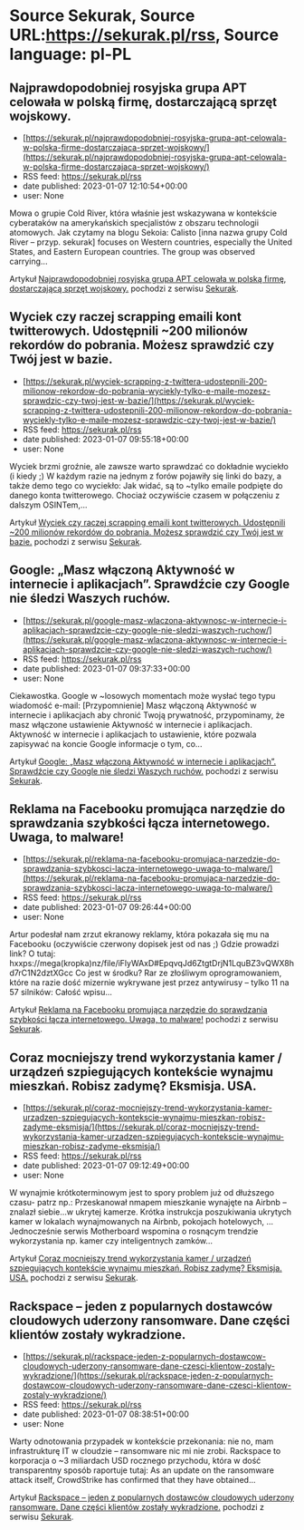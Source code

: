 # Source Sekurak, Source URL:https://sekurak.pl/rss, Source language: pl-PL

## Najprawdopodobniej rosyjska grupa APT celowała w polską firmę, dostarczającą sprzęt wojskowy.
 - [https://sekurak.pl/najprawdopodobniej-rosyjska-grupa-apt-celowala-w-polska-firme-dostarczajaca-sprzet-wojskowy/](https://sekurak.pl/najprawdopodobniej-rosyjska-grupa-apt-celowala-w-polska-firme-dostarczajaca-sprzet-wojskowy/)
 - RSS feed: https://sekurak.pl/rss
 - date published: 2023-01-07 12:10:54+00:00
 - user: None

<p>Mowa o grupie Cold River, która właśnie jest wskazywana w kontekście cyberataków na amerykańskich specjalistów z obszaru technologii atomowych. Jak czytamy na blogu Sekoia: Calisto [inna nazwa grupy Cold River &#8211; przyp. sekurak] focuses on Western countries, especially the United States, and Eastern European countries. The group was observed carrying...</p>
<p>Artykuł <a href="https://sekurak.pl/najprawdopodobniej-rosyjska-grupa-apt-celowala-w-polska-firme-dostarczajaca-sprzet-wojskowy/" rel="nofollow">Najprawdopodobniej rosyjska grupa APT celowała w polską firmę, dostarczającą sprzęt wojskowy.</a> pochodzi z serwisu <a href="https://sekurak.pl" rel="nofollow">Sekurak</a>.</p>

## Wyciek czy raczej scrapping emaili kont twitterowych. Udostępnili ~200 milionów rekordów do pobrania.  Możesz sprawdzić czy Twój jest w bazie.
 - [https://sekurak.pl/wyciek-scrapping-z-twittera-udostepnili-200-milionow-rekordow-do-pobrania-wyciekly-tylko-e-maile-mozesz-sprawdzic-czy-twoj-jest-w-bazie/](https://sekurak.pl/wyciek-scrapping-z-twittera-udostepnili-200-milionow-rekordow-do-pobrania-wyciekly-tylko-e-maile-mozesz-sprawdzic-czy-twoj-jest-w-bazie/)
 - RSS feed: https://sekurak.pl/rss
 - date published: 2023-01-07 09:55:18+00:00
 - user: None

<p>Wyciek brzmi groźnie, ale zawsze warto sprawdzać co dokładnie wyciekło (i kiedy ;) W każdym razie na jednym z forów pojawiły się linki do bazy, a także demo tego co wyciekło: Jak widać, są to ~tylko emaile podpięte do danego konta twitterowego. Chociaż oczywiście czasem w połączeniu z dalszym OSINTem,...</p>
<p>Artykuł <a href="https://sekurak.pl/wyciek-scrapping-z-twittera-udostepnili-200-milionow-rekordow-do-pobrania-wyciekly-tylko-e-maile-mozesz-sprawdzic-czy-twoj-jest-w-bazie/" rel="nofollow">Wyciek czy raczej scrapping emaili kont twitterowych. Udostępnili ~200 milionów rekordów do pobrania.  Możesz sprawdzić czy Twój jest w bazie.</a> pochodzi z serwisu <a href="https://sekurak.pl" rel="nofollow">Sekurak</a>.</p>

## Google: „Masz włączoną Aktywność w internecie i aplikacjach”. Sprawdźcie czy Google nie śledzi Waszych ruchów.
 - [https://sekurak.pl/google-masz-wlaczona-aktywnosc-w-internecie-i-aplikacjach-sprawdzcie-czy-google-nie-sledzi-waszych-ruchow/](https://sekurak.pl/google-masz-wlaczona-aktywnosc-w-internecie-i-aplikacjach-sprawdzcie-czy-google-nie-sledzi-waszych-ruchow/)
 - RSS feed: https://sekurak.pl/rss
 - date published: 2023-01-07 09:37:33+00:00
 - user: None

<p>Ciekawostka. Google w ~losowych momentach może wysłać tego typu wiadomość e-mail: [Przypomnienie] Masz włączoną Aktywność w internecie i aplikacjach aby chronić Twoją prywatność, przypominamy, że masz włączone ustawienie Aktywność w internecie i aplikacjach. Aktywność w internecie i aplikacjach to ustawienie, które pozwala zapisywać na koncie Google informacje o tym, co...</p>
<p>Artykuł <a href="https://sekurak.pl/google-masz-wlaczona-aktywnosc-w-internecie-i-aplikacjach-sprawdzcie-czy-google-nie-sledzi-waszych-ruchow/" rel="nofollow">Google: &#8222;Masz włączoną Aktywność w internecie i aplikacjach&#8221;. Sprawdźcie czy Google nie śledzi Waszych ruchów.</a> pochodzi z serwisu <a href="https://sekurak.pl" rel="nofollow">Sekurak</a>.</p>

## Reklama na Facebooku promująca narzędzie do sprawdzania szybkości łącza internetowego. Uwaga, to malware!
 - [https://sekurak.pl/reklama-na-facebooku-promujaca-narzedzie-do-sprawdzania-szybkosci-lacza-internetowego-uwaga-to-malware/](https://sekurak.pl/reklama-na-facebooku-promujaca-narzedzie-do-sprawdzania-szybkosci-lacza-internetowego-uwaga-to-malware/)
 - RSS feed: https://sekurak.pl/rss
 - date published: 2023-01-07 09:26:44+00:00
 - user: None

<p>Artur podesłał nam zrzut ekranowy reklamy, która pokazała się mu na Facebooku (oczywiście czerwony dopisek jest od nas ;) Gdzie prowadzi link? O tutaj: hxxps://mega(kropka)nz/file/iFlyWAxD#EpqvqJd6ZtgtDrjN1LquBZ3vQWX8hd7rC1N2dztXGcc Co jest w środku? Rar ze złośliwym oprogramowaniem, które na razie dość mizernie wykrywane jest przez antywirusy &#8211; tylko 11 na 57 silników: Całość wpisu...</p>
<p>Artykuł <a href="https://sekurak.pl/reklama-na-facebooku-promujaca-narzedzie-do-sprawdzania-szybkosci-lacza-internetowego-uwaga-to-malware/" rel="nofollow">Reklama na Facebooku promująca narzędzie do sprawdzania szybkości łącza internetowego. Uwaga, to malware!</a> pochodzi z serwisu <a href="https://sekurak.pl" rel="nofollow">Sekurak</a>.</p>

## Coraz mocniejszy trend wykorzystania kamer / urządzeń szpiegujących kontekście wynajmu mieszkań. Robisz zadymę? Eksmisja. USA.
 - [https://sekurak.pl/coraz-mocniejszy-trend-wykorzystania-kamer-urzadzen-szpiegujacych-kontekscie-wynajmu-mieszkan-robisz-zadyme-eksmisja/](https://sekurak.pl/coraz-mocniejszy-trend-wykorzystania-kamer-urzadzen-szpiegujacych-kontekscie-wynajmu-mieszkan-robisz-zadyme-eksmisja/)
 - RSS feed: https://sekurak.pl/rss
 - date published: 2023-01-07 09:12:49+00:00
 - user: None

<p>W wynajmie krótkoterminowym jest to spory problem już od dłuższego czasu- patrz np.: Przeskanował nmapem mieszkanie wynajęte na Airbnb – znalazł siebie…w ukrytej kamerze. Krótka instrukcja poszukiwania ukrytych kamer w lokalach wynajmowanych na Airbnb, pokojach hotelowych, … Jednocześnie serwis Motherboard wspomina o rosnącym trendzie wykorzystania np. kamer czy inteligentnych zamków...</p>
<p>Artykuł <a href="https://sekurak.pl/coraz-mocniejszy-trend-wykorzystania-kamer-urzadzen-szpiegujacych-kontekscie-wynajmu-mieszkan-robisz-zadyme-eksmisja/" rel="nofollow">Coraz mocniejszy trend wykorzystania kamer / urządzeń szpiegujących kontekście wynajmu mieszkań. Robisz zadymę? Eksmisja. USA.</a> pochodzi z serwisu <a href="https://sekurak.pl" rel="nofollow">Sekurak</a>.</p>

## Rackspace – jeden z popularnych dostawców cloudowych uderzony ransomware. Dane części klientów zostały wykradzione.
 - [https://sekurak.pl/rackspace-jeden-z-popularnych-dostawcow-cloudowych-uderzony-ransomware-dane-czesci-klientow-zostaly-wykradzione/](https://sekurak.pl/rackspace-jeden-z-popularnych-dostawcow-cloudowych-uderzony-ransomware-dane-czesci-klientow-zostaly-wykradzione/)
 - RSS feed: https://sekurak.pl/rss
 - date published: 2023-01-07 08:38:51+00:00
 - user: None

<p>Warty odnotowania przypadek w kontekście przekonania: nie no, mam infrastrukturę IT w cloudzie &#8211; ransomware nic mi nie zrobi. Rackspace to korporacja o ~3 miliardach USD rocznego przychodu, która w dość transparentny sposób raportuje tutaj: As an update on the ransomware attack itself, CrowdStrike has confirmed that they have obtained...</p>
<p>Artykuł <a href="https://sekurak.pl/rackspace-jeden-z-popularnych-dostawcow-cloudowych-uderzony-ransomware-dane-czesci-klientow-zostaly-wykradzione/" rel="nofollow">Rackspace &#8211; jeden z popularnych dostawców cloudowych uderzony ransomware. Dane części klientów zostały wykradzione.</a> pochodzi z serwisu <a href="https://sekurak.pl" rel="nofollow">Sekurak</a>.</p>
